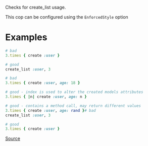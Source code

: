 
Checks for create_list usage.

This cop can be configured using the `EnforcedStyle` option

# Examples

```ruby
# bad
3.times { create :user }

# good
create_list :user, 3

# bad
3.times { create :user, age: 18 }

# good - index is used to alter the created models attributes
3.times { |n| create :user, age: n }

# good - contains a method call, may return different values
3.times { create :user, age: rand }# bad
create_list :user, 3

# good
3.times { create :user }
```

[Source](http://www.rubydoc.info/gems/rubocop/RuboCop/Cop/RSpec/FactoryBot/CreateList)
